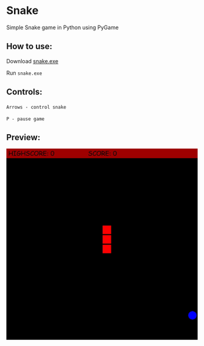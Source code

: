 # Snake
Simple Snake game in Python using PyGame

## How to use:
Download [snake.exe](https://raw.githubusercontent.com/Lavertis/snake/master/output/snake.exe)

Run `snake.exe`

## Controls:
`Arrows - control snake`

`P - pause game`

## Preview:

![](src/Video.gif)
